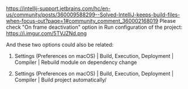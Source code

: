 https://intellij-support.jetbrains.com/hc/en-us/community/posts/360009588299--Solved-IntelliJ-keeps-build-files-when-focus-out?page=1#community_comment_360002168019
Please check "On frame deactivation" option in Run
configuration of the
project: https://i.imgur.com/5TVJZNd.png

And these two options could also be related:

1. Settings (Preferences on macOS) | Build,
   Execution, Deployment | Compiler | Rebuild
   module on dependency change

2. Settings (Preferences on macOS) | Build,
   Execution, Deployment | Compiler | Build
   project automatically/
